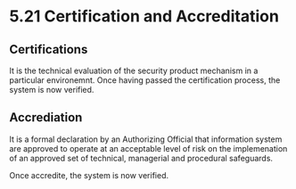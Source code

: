 # 5.21 Certification and Accreditation

 ## Certifications
 It is the technical evaluation of the security product mechanism in a particular environemnt. Once having passed the certification process, the system is now verified.
 
 ## Accrediation
 It is a formal declaration by an Authorizing Official that information system are approved to operate at an acceptable level of risk on the implemenation of an approved set of technical, managerial and procedural safeguards.
 
 Once accredite, the system is now verified. 
 